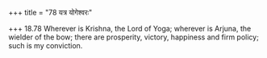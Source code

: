 +++
title = "78 यत्र योगेश्वरः"

+++
18.78 Wherever is Krishna, the Lord of Yoga; wherever is Arjuna, the
wielder of the bow; there are prosperity, victory, happiness and firm
policy; such is my conviction.
